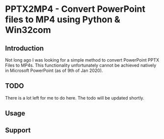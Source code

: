 # PPTX2MP4 - Convert PowerPoint files to MP4 using Python & Win32com

## Introduction
Not long ago I was looking for a simple method to convert PowerPoint PPTX Files to MP4s. This functionality unfortunately cannot be achieved natively in Microsoft PowerPoint (as of 9th of Jan 2020).

## TODO
There is a lot left for me to do here. The todo will be updated shortly.

## Usage

## Support
